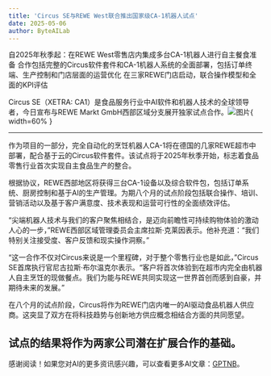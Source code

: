 ```yaml
---
title: 'Circus SE与REWE West联合推出国家级CA-1机器人试点'
date: 2025-05-06
author: ByteAILab
---
```


自2025年秋季起：在REWE West零售店内集成多台CA-1机器人进行自主餐食准备
合作包括完整的Circus软件套件和CA-1机器人系统的全面部署，包括订单终端、生产控制和门店层面的运营优化
在三家REWE门店启动，联合操作模型和全面的KPI评估

Circus SE（XETRA: CA1）是食品服务行业中AI软件和机器人技术的全球领导者，今日宣布与REWE Markt GmbH西部区域分支展开独家试点合作。![图片](https://ai-techpark.com/wp-content/uploads/Circus-SE.jpg){ width=60% }

---
作为项目的一部分，完全自动化的烹饪机器人CA-1将在德国的几家REWE超市中部署，配合基于云的Circus软件套件。该试点将于2025年秋季开始，标志着食品零售行业首次实现自主食品生产的整合。

根据协议，REWE西部地区将获得三台CA-1设备以及综合软件包，包括订单系统、厨房控制和基于AI的生产管理。为期八个月的试点阶段包括联合操作、培训、营销活动以及基于客户满意度、技术表现和运营可行性的全面绩效评估。

“尖端机器人技术与我们的客户聚焦相结合，是迈向前瞻性可持续购物体验的激动人心的一步，”REWE西部区域管理委员会主席拉斯·克莱因表示。他补充道：“我们特别关注接受度、客户反馈和现实操作洞察。”

“这一合作不仅对Circus来说是一个里程碑，对于整个零售行业也是如此，”Circus SE首席执行官尼古拉斯·布尔温克尔表示。“客户将首次体验到在超市内完全由机器人自主烹饪的现做餐点。我们为能与REWE共同实现这一世界首创而感到自豪，并期待未来的发展。”

在八个月的试点阶段，Circus将作为REWE门店内唯一的AI驱动食品机器人供应商。这突显了双方在将科技趋势与创新地方供应概念相结合方面的共同愿望。

试点的结果将作为两家公司潜在扩展合作的基础。
---
感谢阅读！如果您对AI的更多资讯感兴趣，可以查看更多AI文章：[GPTNB](https://gptnb.com)。